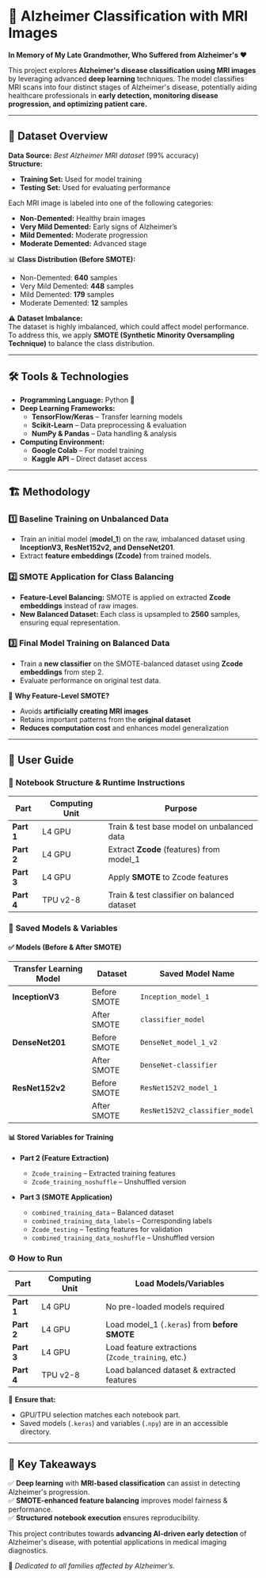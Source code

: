 # 🧠 Alzheimer Classification with MRI Images  
**In Memory of My Late Grandmother, Who Suffered from Alzheimer's ❤️**  

This project explores **Alzheimer's disease classification using MRI images** by leveraging advanced **deep learning** techniques. The model classifies MRI scans into four distinct stages of Alzheimer's disease, potentially aiding healthcare professionals in **early detection, monitoring disease progression, and optimizing patient care.**

---

## 📂 Dataset Overview  
**Data Source:** *Best Alzheimer MRI dataset* (99% accuracy)  
**Structure:**  
- **Training Set:** Used for model training  
- **Testing Set:** Used for evaluating performance  

Each MRI image is labeled into one of the following categories:  
- **Non-Demented:** Healthy brain images  
- **Very Mild Demented:** Early signs of Alzheimer’s  
- **Mild Demented:** Moderate progression  
- **Moderate Demented:** Advanced stage  

📊 **Class Distribution (Before SMOTE):**  
- Non-Demented: **640** samples  
- Very Mild Demented: **448** samples  
- Mild Demented: **179** samples  
- Moderate Demented: **12** samples  

⚠️ **Dataset Imbalance:**  
The dataset is highly imbalanced, which could affect model performance. To address this, we apply **SMOTE (Synthetic Minority Oversampling Technique)** to balance the class distribution.

---

## 🛠 Tools & Technologies  
- **Programming Language:** Python 🐍  
- **Deep Learning Frameworks:**  
  - **TensorFlow/Keras** – Transfer learning models  
  - **Scikit-Learn** – Data preprocessing & evaluation  
  - **NumPy & Pandas** – Data handling & analysis  
- **Computing Environment:**  
  - **Google Colab** – For model training  
  - **Kaggle API** – Direct dataset access  

---

## 🏗 Methodology  

### 1️⃣ **Baseline Training on Unbalanced Data**  
- Train an initial model (**model_1**) on the raw, imbalanced dataset using **InceptionV3, ResNet152v2, and DenseNet201**.  
- Extract **feature embeddings (Zcode)** from trained models.  

### 2️⃣ **SMOTE Application for Class Balancing**  
- **Feature-Level Balancing:** SMOTE is applied on extracted **Zcode embeddings** instead of raw images.  
- **New Balanced Dataset:** Each class is upsampled to **2560** samples, ensuring equal representation.  

### 3️⃣ **Final Model Training on Balanced Data**  
- Train a **new classifier** on the SMOTE-balanced dataset using **Zcode embeddings** from step 2.  
- Evaluate performance on original test data.  

📌 **Why Feature-Level SMOTE?**  
- Avoids **artificially creating MRI images**  
- Retains important patterns from the **original dataset**  
- **Reduces computation cost** and enhances model generalization  

---

## 📖 User Guide  

### 📌 **Notebook Structure & Runtime Instructions**  

| Part | Computing Unit | Purpose |
|------|--------------|---------|
| **Part 1** | L4 GPU | Train & test base model on unbalanced data |
| **Part 2** | L4 GPU | Extract **Zcode** (features) from model_1 |
| **Part 3** | L4 GPU | Apply **SMOTE** to Zcode features |
| **Part 4** | TPU v2-8 | Train & test classifier on balanced dataset |

### 📂 **Saved Models & Variables**  

#### ✅ **Models (Before & After SMOTE)**  
| Transfer Learning Model | Dataset | Saved Model Name |
|------------------------|------------------|------------------|
| **InceptionV3** | Before SMOTE | `Inception_model_1` |
|  | After SMOTE | `classifier_model` |
| **DenseNet201** | Before SMOTE | `DenseNet_model_1_v2` |
|  | After SMOTE | `DenseNet-classifier` |
| **ResNet152v2** | Before SMOTE | `ResNet152V2_model_1` |
|  | After SMOTE | `ResNet152V2_classifier_model` |

#### 📊 **Stored Variables for Training**  
- **Part 2 (Feature Extraction)**  
  - `Zcode_training` – Extracted training features  
  - `Zcode_training_noshuffle` – Unshuffled version  

- **Part 3 (SMOTE Application)**  
  - `combined_training_data` – Balanced dataset  
  - `combined_training_data_labels` – Corresponding labels  
  - `Zcode_testing` – Testing features for validation  
  - `combined_training_data_noshuffle` – Unshuffled version  

### ⚙️ **How to Run**  

| Part | Computing Unit | Load Models/Variables |
|------|--------------|-----------------------|
| **Part 1** | L4 GPU | No pre-loaded models required |
| **Part 2** | L4 GPU | Load model_1 (`.keras`) from **before SMOTE** |
| **Part 3** | L4 GPU | Load feature extractions (`Zcode_training`, etc.) |
| **Part 4** | TPU v2-8 | Load balanced dataset & extracted features |

📌 **Ensure that:**
- GPU/TPU selection matches each notebook part.
- Saved models (`.keras`) and variables (`.npy`) are in an accessible directory.

---

## 🎯 Key Takeaways  
✅ **Deep learning** with **MRI-based classification** can assist in detecting Alzheimer's progression.  
✅ **SMOTE-enhanced feature balancing** improves model fairness & performance.  
✅ **Structured notebook execution** ensures reproducibility.  

This project contributes towards **advancing AI-driven early detection** of Alzheimer's disease, with potential applications in medical imaging diagnostics.  

💙 *Dedicated to all families affected by Alzheimer’s.*  

